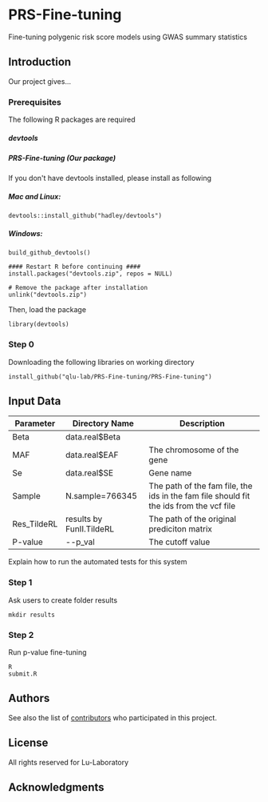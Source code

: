 # PRS-Fine-tuning
Fine-tuning polygenic risk score models using GWAS summary statistics

## Introduction

Our project gives...

### Prerequisites

The following R packages are required
##### devtools
##### PRS-Fine-tuning (Our package)

If you don't have devtools installed, please install as following
##### Mac and Linux:
```
devtools::install_github("hadley/devtools")
```
##### Windows:
```library(devtools)
build_github_devtools()

#### Restart R before continuing ####
install.packages("devtools.zip", repos = NULL)

# Remove the package after installation
unlink("devtools.zip")
```
Then, load the package
```
library(devtools)
```

### Step 0
Downloading the following libraries on working directory

```
install_github("qlu-lab/PRS-Fine-tuning/PRS-Fine-tuning")
```


## Input Data
| Parameter                   | Directory Name | Description                                                                  |
|----------------------------|----------------|------------------------------------------------------------------------------|
| Beta            |  data.real$Beta     |  |
| MAF         | data.real$EAF          | The chromosome of the gene        |
| Se              | data.real$SE        | Gene name                        |                                                    
| Sample          |N.sample=766345 | The path of the fam file, the ids in the fam file should fit the ids from the vcf file  |
| Res_TildeRL         |results by FunII.TildeRL | The path of the original prediciton matrix  |
|P-value        |--p_val | The cutoff value|

Explain how to run the automated tests for this system

### Step 1

Ask users to create folder results
```
mkdir results
```

### Step 2
Run p-value fine-tuning

```
R 
submit.R
```


## Authors

See also the list of [contributors](##) who participated in this project.

## License

All rights reserved for Lu-Laboratory

## Acknowledgments


